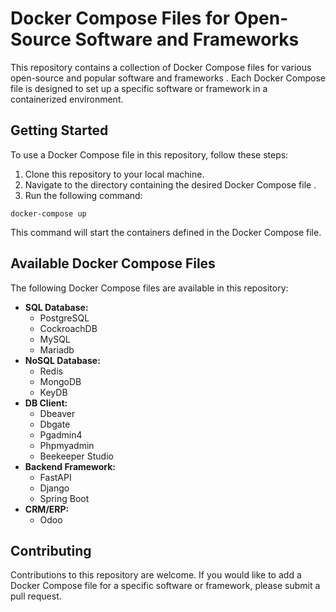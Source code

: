 
# Docker Compose Files for Open-Source Software and Frameworks

This repository contains a collection of Docker Compose files for various open-source and popular software and frameworks
. Each Docker Compose file is designed to set up a specific software or framework in a containerized environment.

## Getting Started

To use a Docker Compose file in this repository, follow these steps:

1. Clone this repository to your local machine.
2. Navigate to the directory containing the desired Docker Compose file
.
3. Run the following command:
```
docker-compose up
```

This command will start the containers defined in the Docker Compose file.

## Available Docker Compose Files

The following Docker Compose files are available in this repository:

* **SQL Database:**
    * PostgreSQL
    * CockroachDB
    * MySQL
    * Mariadb
* **NoSQL Database:**
    * Redis
    * MongoDB
    * KeyDB
* **DB Client:**
    * Dbeaver
    * Dbgate
    * Pgadmin4
    * Phpmyadmin
    * Beekeeper Studio
* **Backend Framework:**
    * FastAPI
    * Django
    * Spring Boot
* **CRM/ERP:**
    * Odoo

## Contributing

Contributions to this repository are welcome. If you would like to add a Docker Compose file for a specific software or framework, please submit a pull request.

